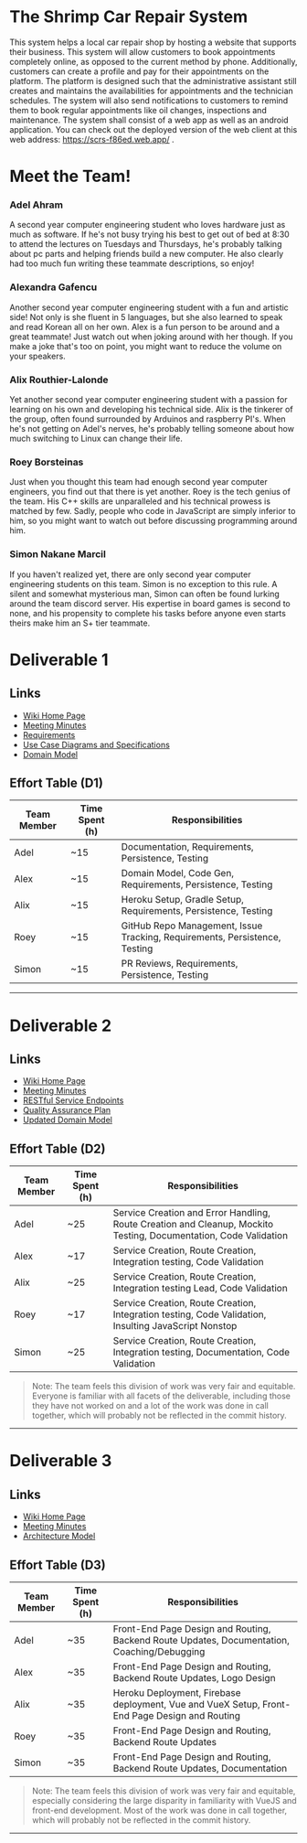 # The Shrimp Car Repair System
This system helps a local car repair shop by hosting a website that supports their business. This system will allow customers to book appointments completely online, as opposed to the current method by phone. Additionally, customers can create a profile and pay for their appointments on the platform. The platform is designed such that the administrative assistant still creates and maintains the availabilities for appointments and the technician schedules. The system will also send notifications to customers to remind them to book regular appointments like oil changes, inspections and maintenance. The system shall consist of a web app as well as an android application.
You can check out the deployed version of the web client at this web address: https://scrs-f86ed.web.app/ .
   
# Meet the Team!

### Adel Ahram
A second year computer engineering student who loves hardware just as much as software. If he's not busy trying his best to get out of bed at 8:30 to attend the lectures on Tuesdays and Thursdays, he's probably talking about pc parts and helping friends build a new computer. He also clearly had too much fun writing these teammate descriptions, so enjoy!

### Alexandra Gafencu
Another second year computer engineering student with a fun and artistic side! Not only is she fluent in 5 languages, but she also learned to speak and read Korean all on her own. Alex is a fun person to be around and a great teammate! Just watch out when joking around with her though. If you make a joke that's too on point, you might want to reduce the volume on your speakers.

### Alix Routhier-Lalonde
Yet another second year computer engineering student with a passion for learning on his own and developing his technical side. Alix is the tinkerer of the group, often found surrounded by Arduinos and raspberry PI's. When he's not getting on Adel's nerves, he's probably telling someone about how much switching to Linux can change their life.

### Roey Borsteinas
Just when you thought this team had enough second year computer engineers, you find out that there is yet another. Roey is the tech genius of the team. His C++ skills are unparalleled and his technical prowess is matched by few. Sadly, people who code in JavaScript are simply inferior to him, so you might want to watch out before discussing programming around him.

### Simon Nakane Marcil
If you haven't realized yet, there are only second year computer engineering students on this team. Simon is no exception to this rule. A silent and somewhat mysterious man, Simon can often be found lurking around the team discord server. His expertise in board games is second to none, and his propensity to complete his tasks before anyone even starts theirs make him an S+ tier teammate.
   
# Deliverable 1
## Links
* [Wiki Home Page](https://github.com/McGill-ECSE321-Winter2021/project-group-02/wiki)
* [Meeting Minutes](https://github.com/McGill-ECSE321-Winter2021/project-group-02/wiki/Sprint-1-Meeting-Minutes)
* [Requirements](https://github.com/McGill-ECSE321-Winter2021/project-group-02/wiki/Requirements)   
* [Use Case Diagrams and Specifications](https://github.com/McGill-ECSE321-Winter2021/project-group-02/wiki/Use-Case-Diagrams-and-Specifications)   
* [Domain Model](https://github.com/McGill-ECSE321-Winter2021/project-group-02/wiki/Domain-Model)   

## Effort Table (D1)
| Team Member | Time Spent (h) | Responsibilities | 
| --- | --- | --- |
| Adel | ~15 | Documentation, Requirements, Persistence, Testing |
| Alex | ~15| Domain Model, Code Gen, Requirements, Persistence, Testing |
| Alix | ~15 | Heroku Setup, Gradle Setup, Requirements, Persistence, Testing |
| Roey | ~15 | GitHub Repo Management, Issue Tracking, Requirements, Persistence, Testing |
| Simon | ~15 | PR Reviews, Requirements, Persistence, Testing |   
   
***
# Deliverable 2
## Links
* [Wiki Home Page](https://github.com/McGill-ECSE321-Winter2021/project-group-02/wiki)  
* [Meeting Minutes](https://github.com/McGill-ECSE321-Winter2021/project-group-02/wiki/Deliverable-2-Meeting-Minutes)
* [RESTful Service Endpoints](https://github.com/McGill-ECSE321-Winter2021/project-group-02/wiki/RESTful-Service-Endpoints)
* [Quality Assurance Plan](https://github.com/McGill-ECSE321-Winter2021/project-group-02/wiki/Software-Quality-Assurance-Plan)
* [Updated Domain Model](https://github.com/McGill-ECSE321-Winter2021/project-group-02/wiki/Updated-Domain-Model-(Deliverable-2))

## Effort Table (D2)
| Team Member | Time Spent (h) | Responsibilities | 
| --- | --- | --- |
| Adel | ~25 | Service Creation and Error Handling, Route Creation and Cleanup, Mockito Testing, Documentation, Code Validation |
| Alex | ~17 | Service Creation, Route Creation, Integration testing, Code Validation |
| Alix | ~25 | Service Creation, Route Creation, Integration testing Lead, Code Validation |
| Roey | ~17 | Service Creation, Route Creation, Integration testing, Code Validation, Insulting JavaScript Nonstop |
| Simon | ~25 | Service Creation, Route Creation, Integration testing, Documentation, Code Validation |
> Note: The team feels this division of work was very fair and equitable. Everyone is familiar with all facets of the deliverable, including those they have not worked on and a lot of the work was done in call together, which will probably not be reflected in the commit history.  

***
# Deliverable 3
## Links
* [Wiki Home Page](https://github.com/McGill-ECSE321-Winter2021/project-group-02/wiki)
* [Meeting Minutes](https://github.com/McGill-ECSE321-Winter2021/project-group-02/wiki/Deliverable-3-Project-Report)
* [Architecture Model](https://github.com/McGill-ECSE321-Winter2021/project-group-02/wiki/Architecture-Block-Diagram)

## Effort Table (D3)
| Team Member | Time Spent (h) | Responsibilities | 
| --- | --- | --- |
| Adel | ~35 | Front-End Page Design and Routing, Backend Route Updates, Documentation, Coaching/Debugging |
| Alex | ~35 | Front-End Page Design and Routing, Backend Route Updates, Logo Design |
| Alix | ~35 | Heroku Deployment, Firebase deployment, Vue and VueX Setup, Front-End Page Design and Routing |
| Roey | ~35 | Front-End Page Design and Routing, Backend Route Updates |
| Simon | ~35 | Front-End Page Design and Routing, Backend Route Updates, Documentation |
> Note: The team feels this division of work was very fair and equitable, especially considering the large disparity in familiarity with VueJS and front-end development. Most of the work was done in call together, which will probably not be reflected in the commit history.  
***
